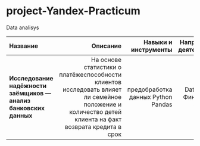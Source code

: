 # project-Yandex-Practicum
Data analisys



| Название              | Описание               | Навыки и инструменты|        Направление деятельности|
| :-------------------- | ---------------------: |---------------------------:|----------------:|
| **Исследование надёжности заёмщиков — анализ банковских данных** | На основе статистики о платёжеспособности клиентов исследовать влияет ли семейное положение и количество детей клиента на факт возврата кредита в срок| предобработка данных Python Pandas | Data Analyst Финансовый аналитик|
